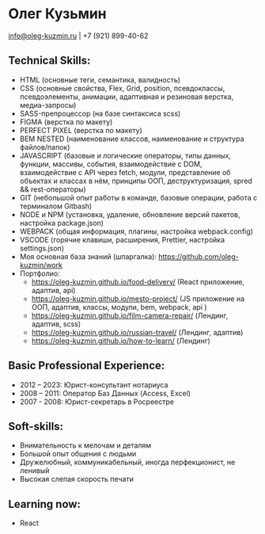 # Олег Кузьмин

<span>info@oleg-kuzmin.ru</span>
<span>|</span>
<span>+7 (921) 899-40-62</span>

## Technical Skills:

- HTML (основные теги, семантика, валидность)
- CSS (основные свойства, Flex, Grid, position, псевдоклассы, псевдоэлементы, анимации, адаптивная и резиновая верстка, медиа-запросы)
- SASS-препроцессор (на базе синтаксиса scss)
- FIGMA (верстка по макету)
- PERFECT PIXEL (верстка по макету)
- BEM NESTED (наименование классов, наименование и структура файлов/папок)
- JAVASCRIPT (базовые и логические операторы, типы данных, функции, массивы, события, взаимодействие с DOM, взаимодействие с API через fetch, модули, представление об объектах и классах в нём, принципы ООП, деструктуризация, spred && rest-операторы)
- GIT (небольшой опыт работы в команде, базовые операции, работа c терминалом Gitbash)
- NODE и NPM (установка, удаление, обновление версий пакетов, настройка package.json)
- WEBPACK (общая информация, плагины, настройка webpack.config)
- VSCODE (горячие клавиши, расширения, Prettier, настройка settings.json)
- Моя основная база знаний (шпаргалка): https://github.com/oleg-kuzmin/work
- Портфолио:
  - https://oleg-kuzmin.github.io/food-delivery/
    (React приложение, адаптив, api)
  - https://oleg-kuzmin.github.io/mesto-project/
    (JS приложение на ООП, адаптив, классы, модули, bem, webpack, api )
  - https://oleg-kuzmin.github.io/film-camera-repair/
    (Лендинг, адаптив, scss)
  - https://oleg-kuzmin.github.io/russian-travel/
    (Лендинг, адаптив)
  - https://oleg-kuzmin.github.io/how-to-learn/
    (Лендинг)

## Basic Professional Experience:

- 2012 – 2023: Юрист-консультант нотариуса
- 2008 – 2011: Оператор Баз Данных (Access, Excel)
- 2007 - 2008: Юрист-секретарь в Росреестре

## Soft-skills:

- Внимательность к мелочам и деталям
- Большой опыт общения с людьми
- Дружелюбный, коммуникабельный, иногда перфекционист, не ленивый
- Высокая слепая скорость печати

## Learning now:

- React
